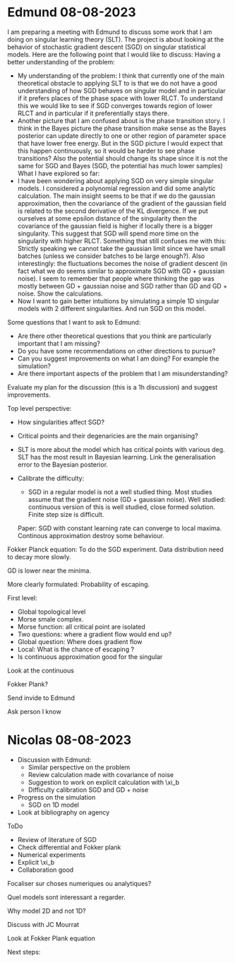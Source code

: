 # Edmund 08-08-2023

I am preparing a meeting with Edmund to discuss some work that I am doing on singular learning theory (SLT). The project is about looking at the behavior of stochastic gradient descent (SGD) on singular statistical models. 
Here are the following point that I would like to discuss:
Having a better understanding of the problem:
* My understanding of the problem: I think that currently one of the main theoretical obstacle to applying SLT to  is that we do not have a good understanding of how SGD behaves on singular model and in particular if it prefers places of the phase space with lower RLCT. To understand this we would like to see if SGD converges towards region of lower RLCT and in particular if it preferentially stays there. 
* Another picture that I am confused about is the phase transition story. I think in the Bayes picture the phase transition make sense as the Bayes posterior can update directly to one or other region of parameter space that have lower free energy. But in the SGD picture I would expect that this happen continuously, so it would be harder to see phase transitions? Also the potential should change its shape since it is not the same for SGD and Bayes (SGD, the potential has much lower samples)
What I have explored so far:
* I have been wondering about applying SGD on very simple singular models. I considered a polynomial regression and did some analytic calculation. The main insight seems to be that if we do the gaussian approximation, then the covariance of the gradient of the gaussian field is related to the second derivative of the KL divergence. If we put ourselves at some epsilon distance of the singularity then the covariance of the gaussian field is higher if locally there is a bigger singularity. This suggest that SGD will spend more time on the singularity with higher RLCT. Something that still confuses me with this: Strictly speaking we cannot take the gaussian limit since we have small batches (unless we consider batches to be large enough?). Also interestingly: the fluctuations becomes the noise of gradient descent (in fact what we do seems similar to approximate SGD with GD + gaussian noise). I seem to remember that people where thinking the gap was mostly between GD + gaussian noise and SGD rather than GD and GD + noise. Show the calculations.
* Now I want to gain better intuitions by simulating a simple 1D singular models with 2 different singularities. And run SGD on this model. 

Some questions that I want to ask to Edmund:
* Are there other theoretical questions that you think are particularly important that I am missing?
* Do you have some recommendations on other directions to pursue?
* Can you suggest improvements on what I am doing? For example the simulation?
* Are there important aspects of the problem that I am misunderstanding? 

Evaluate my plan for the discussion (this is a 1h discussion) and suggest improvements.


Top level perspective:

* How singularities affect SGD?
* Critical points and their degenaricies are the main organising? 
* SLT is more about the model which has critical points with various deg. SLT has the most result in Bayesian learning. Link the generalisation error to the Bayesian posterior.
* Calibrate the difficulty:
  * SGD in a regular model is not a well studied thing. Most studies assume that the gradient noise (GD + gaussian noise). Well studied: continuous version of this is well studied, close formed solution. Finite step size is difficult.

  Paper: SGD with constant learning rate can converge to local maxima. Continous approximation destroy some behaviour. 

Fokker Planck equation: To do the SGD experiment. Data distribution need to decay more slowly. 

GD is lower near the minima. 

More clearly formulated: Probability of escaping.

First level:
* Global topological level
* Morse smale complex.
* Morse function: all critical point are isolated
* Two questions: where a gradient flow would end up?
* Global question: Where does gradient flow
* Local: What is the chance of escaping ?
* Is continuous approximation good for the singular

Look at the continuous

Fokker Plank?

Send invide to Edmund

Ask person I know

# Nicolas 08-08-2023

* Discussion with Edmund:
  * Similar perspective on the problem
  * Review calculation made with covariance of noise
  * Suggestion to work on explicit calculation with \xi_b
  * Difficulty calibration SGD and GD + noise 
* Progress on the simulation
  * SGD on 1D model
* Look at bibliography on agency

ToDo

* Review of literature of SGD
* Check differential and Fokker plank
* Numerical experiments
* Explicit \xi_b
* Collaboration good

Focaliser sur choses numeriques ou analytiques?

Quel models sont interessant a regarder. 

Why model 2D and not 1D?

Discuss with JC Mourrat

Look at Fokker Plank equation

Next steps:
